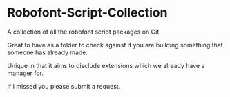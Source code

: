# Robofont-Script-Collection
A collection of all the robofont script packages on Git

Great to have as a folder to check against if you are building something that someone has already made. 

Unique in that it aims to disclude extensions which we already have a manager for.

If I missed you please submit a request.
